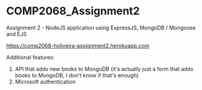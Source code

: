 # COMP2068_Assignment2
Assignment 2 - NodeJS application using ExpressJS, MongoDB / Mongoose and EJS

https://comp2068-holiveira-assignment2.herokuapp.com

Additional features:
1. API that adds new books to MongoDB (it's actually just a form that adds books to MongoDB, I don't know if that's enough)
2. Microsoft authentication


